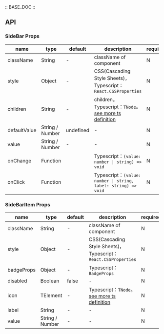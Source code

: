 :: BASE_DOC ::

## API

### SideBar Props

name | type | default | description | required
-- | -- | -- | -- | --
className | String | - | className of component | N
style | Object | - | CSS(Cascading Style Sheets)，Typescript：`React.CSSProperties` | N
children | String | - | children。Typescript：`TNode`。[see more ts definition](https://github.com/Tencent/tdesign-mobile-react/blob/develop/src/common.ts) | N
defaultValue | String / Number | undefined | \- | N
value | String / Number | - | \- | N
onChange | Function |  | Typescript：`(value: number \| string) => void`<br/> | N
onClick | Function |  | Typescript：`(value: number \| string, label: string) => void`<br/> | N


### SideBarItem Props

name | type | default | description | required
-- | -- | -- | -- | --
className | String | - | className of component | N
style | Object | - | CSS(Cascading Style Sheets)，Typescript：`React.CSSProperties` | N
badgeProps | Object | - | Typescript：`BadgeProps` | N
disabled | Boolean | false | \- | N
icon | TElement | - | Typescript：`TNode`。[see more ts definition](https://github.com/Tencent/tdesign-mobile-react/blob/develop/src/common.ts) | N
label | String | - | \- | N
value | String / Number | - | \- | N
